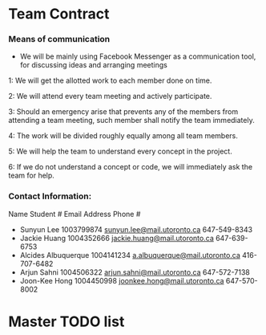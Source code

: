 # Team Contract

### Means of communication

* We will be mainly using Facebook Messenger as a communication tool, for discussing ideas and arranging meetings

1: We will get the allotted work to each member done on time.

2: We will attend every team meeting and actively participate.

3: Should an emergency arise that prevents any of the members from attending a team meeting, such member shall notify the team immediately.

4: The work will be divided roughly equally among all team members.

5: We will help the team to understand every concept in the project.

6: If we do not understand a concept or code, we will immediately ask the team for help.

### Contact Information:
  Name                  Student #   Email Address                       Phone #       
* Sunyun Lee 	        1003799874	sunyun.lee@mail.utoronto.ca	        647-549-8343
* Jackie Huang          1004352666  jackie.huang@mail.utoronto.ca       647-639-6753
* Alcides Albuquerque   1004141234  a.albuquerque@mail.utoronto.ca      416-707-6482
* Arjun Sahni           1004506322  arjun.sahni@mail.utoronto.ca        647-572-7138
* Joon-Kee Hong         1004450998  joonkee.hong@mail.utoronto.ca       647-570-8002

# Master TODO list
